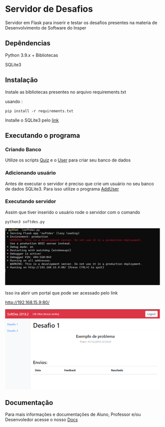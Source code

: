 # Servidor de Desafios


Servidor em Flask para inserir e testar os desafios presentes na materia de Desenvolvimento de Software do Insper



## Depêndencias

Python 3.9.x + Bibliotecas

SQLite3

## Instalação

Instale as bibliotecas presentes no arquivo requirements.txt

usando :

```
pip install -r requirements.txt
```

Installe o SQLite3 pelo [link](https://www.sqlite.org/index.html)

## Executando o programa

### Criando Banco
Utilize os scripts [Quiz](https://github.com/brunoacpcosta/softdes-desafios/blob/main/src/quiz.sql) e o [User](https://github.com/brunoacpcosta/softdes-desafios/blob/main/src/user.sql) para criar seu banco de dados

### Adicionando usuário

Antes de executar o servidor é preciso que crie um usuário no seu banco de dados SQLite3. Para isso utilize o programa [AddUser](https://github.com/brunoacpcosta/softdes-desafios/blob/main/src/adduser.py)

### Executando servidor

Assim que tiver inserido o usuário rode o servidor com o comando

```
python3 softdes.py
```

![alt text](img/terminal.png?raw=true "Terminal")

Isso ira abrir um portal que pode ser acessado pelo link

http://192.168.15.9:80/

![alt text](img/portal.png?raw=true "Portal")

## Documentação

Para mais informações e documentações de Aluno, Professor e/ou Desenvoledor acesse o nosso [Docs](docs)
